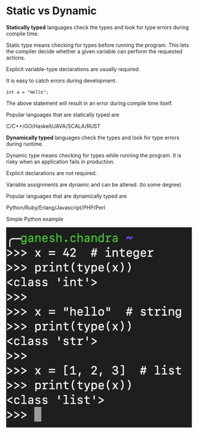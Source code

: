 # Static vs Dynamic

**Statically typed** languages check the types and look for type errors during compile time.

Static type means checking for types before running the program. This lets the compiler decide whether a given variable can perform the requested actions.&#x20;

Explicit variable-type declarations are usually required.

It is easy to catch errors during development.&#x20;

```
int a = "Hello";
```

The above statement will result in an error during compile time itself.

Popular languages that are statically typed are

C/C++/GO/Haskell/JAVA/SCALA/RUST



**Dynamically typed** languages check the types and look for type errors during runtime.

Dynamic type means checking for types while running the program. It is risky when an application fails in production.

Explicit declarations are not required.

Variable assignments are dynamic and can be altered. (to some degree)

Popular languages that are dynamically typed are

Python/Ruby/Erlang/Javascript/PHP/Perl

Simple Python example

![](../.gitbook/assets/image.png)

